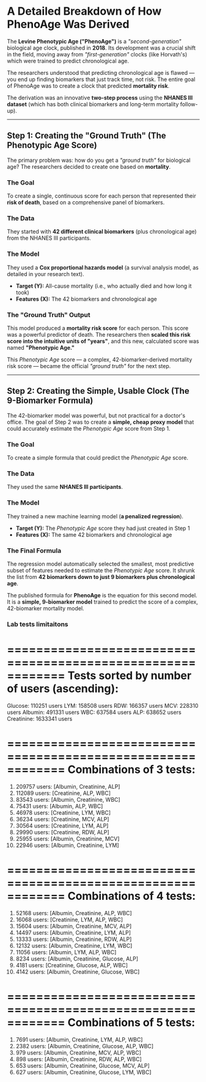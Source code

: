 # A Detailed Breakdown of How PhenoAge Was Derived

The **Levine Phenotypic Age ("PhenoAge")** is a *"second-generation"* biological age clock, published in **2018**. Its development was a crucial shift in the field, moving away from *"first-generation"* clocks (like Horvath's) which were trained to predict chronological age.

The researchers understood that predicting chronological age is flawed — you end up finding biomarkers that just track time, not risk. The entire goal of PhenoAge was to create a clock that predicted **mortality risk**.

The derivation was an innovative **two-step process** using the **NHANES III dataset** (which has both clinical biomarkers and long-term mortality follow-up).

---

## Step 1: Creating the "Ground Truth" (The Phenotypic Age Score)

The primary problem was: how do you get a *"ground truth"* for biological age?
The researchers decided to create one based on **mortality**.

### The Goal

To create a single, continuous score for each person that represented their **risk of death**, based on a comprehensive panel of biomarkers.

### The Data

They started with **42 different clinical biomarkers** (plus chronological age) from the NHANES III participants.

### The Model

They used a **Cox proportional hazards model** (a survival analysis model, as detailed in your research text).

* **Target (Y):** All-cause mortality (i.e., who actually died and how long it took)
* **Features (X):** The 42 biomarkers and chronological age

### The "Ground Truth" Output

This model produced a **mortality risk score** for each person.
This score was a powerful predictor of death. The researchers then **scaled this risk score into the intuitive units of "years"**, and this new, calculated score was named **"Phenotypic Age."**

This *Phenotypic Age* score — a complex, 42-biomarker-derived mortality risk score — became the official *"ground truth"* for the next step.

---

## Step 2: Creating the Simple, Usable Clock (The 9-Biomarker Formula)

The 42-biomarker model was powerful, but not practical for a doctor's office. The goal of Step 2 was to create a **simple, cheap proxy model** that could accurately estimate the *Phenotypic Age* score from Step 1.

### The Goal

To create a simple formula that could predict the *Phenotypic Age* score.

### The Data

They used the same **NHANES III participants**.

### The Model

They trained a new machine learning model (**a penalized regression**).

* **Target (Y):** The *Phenotypic Age* score they had just created in Step 1
* **Features (X):** The same 42 biomarkers and chronological age

### The Final Formula

The regression model automatically selected the smallest, most predictive subset of features needed to estimate the *Phenotypic Age* score.
It shrunk the list from **42 biomarkers down to just 9 biomarkers plus chronological age**.

The published formula for **PhenoAge** is the equation for this second model.
It is a **simple, 9-biomarker model** trained to predict the score of a complex, 42-biomarker mortality model.




### Lab tests limitaitons

============================================================
Tests sorted by number of users (ascending):
============================================================
  Glucose: 110251 users
  LYM: 158508 users
  RDW: 166357 users
  MCV: 228310 users
  Albumin: 491331 users
  WBC: 637584 users
  ALP: 638652 users
  Creatinine: 1633341 users


============================================================
Combinations of 3 tests:
============================================================
 1. 209757 users: [Albumin, Creatinine, ALP]
 2. 112089 users: [Creatinine, ALP, WBC]
 3.  83543 users: [Albumin, Creatinine, WBC]
 4.  75431 users: [Albumin, ALP, WBC]
 5.  46978 users: [Creatinine, LYM, WBC]
 6.  36234 users: [Creatinine, MCV, ALP]
 7.  30564 users: [Creatinine, LYM, ALP]
 8.  29990 users: [Creatinine, RDW, ALP]
 9.  25955 users: [Albumin, Creatinine, MCV]
10.  22946 users: [Albumin, Creatinine, LYM]


============================================================
Combinations of 4 tests:
============================================================
 1.  52168 users: [Albumin, Creatinine, ALP, WBC]
 2.  16068 users: [Creatinine, LYM, ALP, WBC]
 3.  15604 users: [Albumin, Creatinine, MCV, ALP]
 4.  14497 users: [Albumin, Creatinine, LYM, ALP]
 5.  13333 users: [Albumin, Creatinine, RDW, ALP]
 6.  12132 users: [Albumin, Creatinine, LYM, WBC]
 7.  11056 users: [Albumin, LYM, ALP, WBC]
 8.   8234 users: [Albumin, Creatinine, Glucose, ALP]
 9.   4181 users: [Creatinine, Glucose, ALP, WBC]
10.   4142 users: [Albumin, Creatinine, Glucose, WBC]



============================================================
Combinations of 5 tests:
============================================================
 1.   7691 users: [Albumin, Creatinine, LYM, ALP, WBC]
 2.   2382 users: [Albumin, Creatinine, Glucose, ALP, WBC]
 3.    979 users: [Albumin, Creatinine, MCV, ALP, WBC]
 4.    898 users: [Albumin, Creatinine, RDW, ALP, WBC]
 5.    653 users: [Albumin, Creatinine, Glucose, MCV, ALP]
 6.    627 users: [Albumin, Creatinine, Glucose, LYM, WBC]
